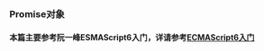 ### Promise对象

 #### 本篇主要参考阮一峰ESMAScript6入门，详请参考[ECMAScript6入门](http://es6.ruanyifeng.com/#docs/promise)


    